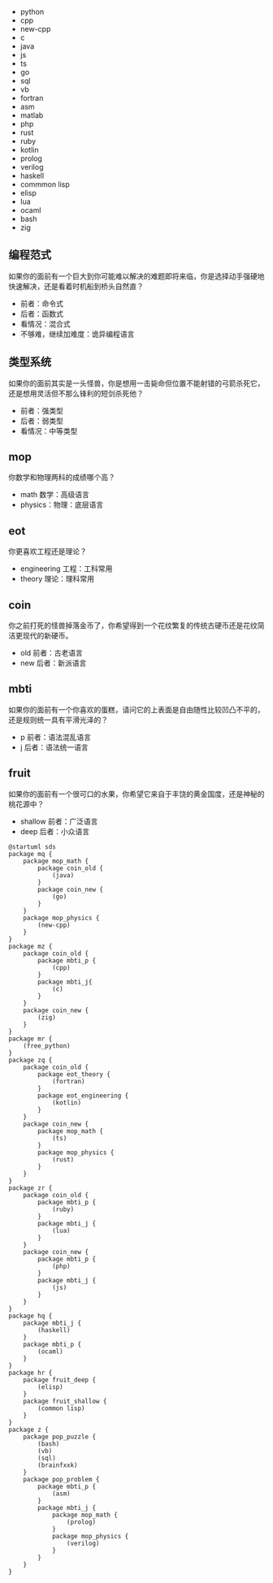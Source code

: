 - python
- cpp
- new-cpp
- c
- java
- js
- ts
- go
- sql
- vb
- fortran
- asm
- matlab
- php
- rust
- ruby
- kotlin
- prolog
- verilog
- haskell
- commmon lisp
- elisp
- lua
- ocaml
- bash
- zig

## 编程范式

如果你的面前有一个巨大到你可能难以解决的难题即将来临，你是选择动手强硬地快速解决，还是看着时机船到桥头自然直？

- 前者：命令式
- 后者：函数式
- 看情况：混合式
- 不够难，继续加难度：诡异编程语言

## 类型系统

如果你的面前其实是一头怪兽，你是想用一击毙命但位置不能射错的弓箭杀死它，还是想用灵活但不那么锋利的短剑杀死他？

- 前者：强类型
- 后者：弱类型
- 看情况：中等类型

## mop

你数学和物理两科的成绩哪个高？

- math 数学：高级语言
- physics：物理：底层语言

## eot

你更喜欢工程还是理论？

- engineering 工程：工科常用
- theory 理论：理科常用

## coin

你之前打死的怪兽掉落金币了，你希望得到一个花纹繁复的传统古硬币还是花纹简洁更现代的新硬币。

- old 前者：古老语言
- new 后者：新派语言

## mbti

如果你的面前有一个你喜欢的蛋糕，请问它的上表面是自由随性比较凹凸不平的，还是规则统一具有平滑光泽的？

- p 前者：语法混乱语言
- j 后者：语法统一语言

## fruit

如果你的面前有一个很可口的水果，你希望它来自于丰饶的黄金国度，还是神秘的桃花源中？

- shallow 前者：广泛语言
- deep 后者：小众语言

```plantuml
@startuml sds
package mq {
	package mop_math {
		package coin_old {
			(java)
		}
		package coin_new {
			(go)
		}
	}
	package mop_physics {
		(new-cpp)
	}
}
package mz {
	package coin_old {
		package mbti_p {
			(cpp)
		}
		package mbti_j{
			(c)
		}
	}
	package coin_new {
		(zig)
	}
}
package mr {
	(free_python)
}
package zq {
	package coin_old {
		package eot_theory {
			(fortran)
		}
		package eot_engineering {
			(kotlin)
		}
	}
	package coin_new {
		package mop_math {
			(ts)
		}
		package mop_physics {
			(rust)
		}
	}
}
package zr {
	package coin_old {
		package mbti_p {
			(ruby)
		}
		package mbti_j {
			(lua)
		}
	}
	package coin_new {
		package mbti_p {
			(php)
		}
		package mbti_j {
			(js)
		}
	}
}
package hq {
	package mbti_j {
		(haskell)
	}
	package mbti_p {
		(ocaml)
	}
}
package hr {
	package fruit_deep {
		(elisp)
	}
	package fruit_shallow {
		(common lisp)
	}
}
package z {
	package pop_puzzle {
		(bash)
		(vb)
		(sql)
		(brainfxxk)
	}
	package pop_problem {
		package mbti_p {
			(asm)
		}
		package mbti_j {
			package mop_math {
				(prolog)
			}
			package mop_physics {
				(verilog)
			}
		}
	}
}
```
